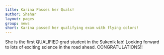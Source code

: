 ```yaml
---
title: Karina Passes her Quals!
author: Shahar
layout: pages
group: news
short: Karina passed her qualifying exam with flying colors!
---
```


She is the first QUALIFIED grad student in the Sukenik lab! Looking forward to lots of exciting science in the road ahead. CONGRATULATIONS!!